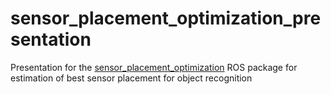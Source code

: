 # sensor_placement_optimization_presentation
Presentation for the [sensor_placement_optimization](https://github.com/carlosmccosta/sensor_placement_optimization) ROS package for estimation of best sensor placement for object recognition
